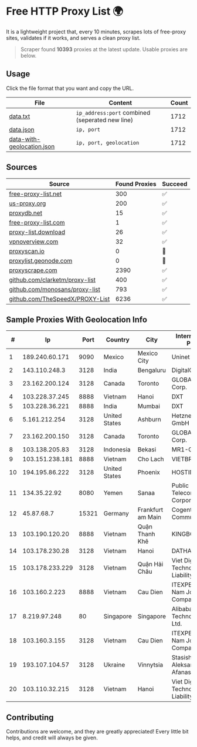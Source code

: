 
# Free HTTP Proxy List 🌍

It is a lightweight project that, every 10 minutes, scrapes lots of free-proxy sites, validates if it works, and serves a clean proxy list.


> Scraper found **10393** proxies at the latest update. Usable proxies are below.

## Usage

Click the file format that you want and copy the URL.


|File|Content|Count|
|----|-------|-----|
|[data.txt](https://raw.githubusercontent.com/themiralay/Proxy-List-World/master/data.txt)|`ip_address:port` combined (seperated new line)|1712|
|[data.json](https://raw.githubusercontent.com/themiralay/Proxy-List-World/master/data.json)|`ip, port`|1712|
|[data-with-geolocation.json](https://raw.githubusercontent.com/themiralay/Proxy-List-World/master/data-with-geolocation.json)|`ip, port, geolocation`|1712|

## Sources

|Source|Found Proxies|Succeed|
|------|-------------|-------|
|[free-proxy-list.net](https://free-proxy-list.net)|300|✅|
|[us-proxy.org](https://www.us-proxy.org)|200|✅|
|[proxydb.net](http://proxydb.net)|15|✅|
|[free-proxy-list.com](https://free-proxy-list.com/?page=&port=&type%5B%5D=http&type%5B%5D=https&up_time=0&search=Search)|1|✅|
|[proxy-list.download](https://www.proxy-list.download/HTTP)|26|✅|
|[vpnoverview.com](https://vpnoverview.com/privacy/anonymous-browsing/free-proxy-servers)|32|✅|
|[proxyscan.io](https://www.proxyscan.io)|0|🚫|
|[proxylist.geonode.com](https://proxylist.geonode.com/api/proxy-list?limit=300&page=1&sort_by=lastChecked&sort_type=desc&protocols=http,https)|0|🚫|
|[proxyscrape.com](https://api.proxyscrape.com/v2/?request=displayproxies&protocol=http&timeout=10000&country=all&ssl=all&anonymity=all)|2390|✅|
|[github.com/clarketm/proxy-list](https://raw.githubusercontent.com/clarketm/proxy-list/master/proxy-list-raw.txt)|400|✅|
|[github.com/monosans/proxy-list](https://raw.githubusercontent.com/monosans/proxy-list/main/proxies/http.txt)|793|✅|
|[github.com/TheSpeedX/PROXY-List](https://raw.githubusercontent.com/TheSpeedX/PROXY-List/master/http.txt)|6236|✅|


## Sample Proxies With Geolocation Info

|#|Ip|Port|Country|City|Internet Service Provider|
|-|--|----|-------|----|-------------------------|
|1|189.240.60.171|9090|Mexico|Mexico City|Uninet S.A. de C.V.|
|2|143.110.248.3|3128|India|Bengaluru|DigitalOcean, LLC|
|3|23.162.200.124|3128|Canada|Toronto|GLOBALTELEHOST Corp.|
|4|103.228.37.245|8888|Vietnam|Hanoi|DXT|
|5|103.228.36.221|8888|India|Mumbai|DXT|
|6|5.161.212.254|3128|United States|Ashburn|Hetzner Online GmbH|
|7|23.162.200.150|3128|Canada|Toronto|GLOBALTELEHOST Corp.|
|8|103.138.205.83|3128|Indonesia|Bekasi|MR1-GENERAL|
|9|103.151.238.181|8888|Vietnam|Cho Lach|VIETBRANDS|
|10|194.195.86.222|3128|United States|Phoenix|HOSTINGER US|
|11|134.35.22.92|8080|Yemen|Sanaa|Public Telecommunication Corporation|
|12|45.87.68.7|15321|Germany|Frankfurt am Main|Cogent Communications|
|13|103.190.120.20|8888|Vietnam|Quận Thanh Khê|KINGBOND|
|14|103.178.230.28|3128|Vietnam|Hanoi|DATHANH|
|15|103.178.233.229|3128|Vietnam|Quận Hải Châu|Viet Digital Technology Liability Company|
|16|103.160.2.223|8888|Vietnam|Cau Dien|ITEXPERT Viet Nam Joint Stock Company|
|17|8.219.97.248|80|Singapore|Singapore|Alibaba (US) Technology Co., Ltd.|
|18|103.160.3.155|3128|Vietnam|Cau Dien|ITEXPERT Viet Nam Joint Stock Company|
|19|193.107.104.57|3128|Ukraine|Vinnytsia|Stasishen Aleksandr Afanasiyovich|
|20|103.110.32.215|3128|Vietnam|Hanoi|Viet Digital Technology Liability Company|



## Contributing

Contributions are welcome, and they are greatly appreciated! Every
little bit helps, and credit will always be given.

